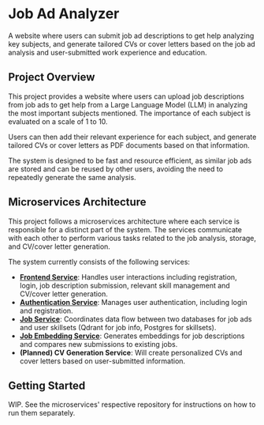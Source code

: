 # Job Ad Analyzer
A website where users can submit job ad descriptions to get help analyzing key subjects, and generate tailored CVs or cover letters based on the job ad analysis and user-submitted work experience and education.

## Project Overview
This project provides a website where users can upload job descriptions from job ads to get help from a Large Language Model (LLM) in analyzing the most important subjects mentioned. The importance of each subject is evaluated on a scale of 1 to 10. 

Users can then add their relevant experience for each subject, and generate tailored CVs or cover letters as PDF documents based on that information. 

The system is designed to be fast and resource efficient, as similar job ads are stored and can be reused by other users, avoiding the need to repeatedly generate the same analysis.

## Microservices Architecture
This project follows a microservices architecture where each service is responsible for a distinct part of the system. The services communicate with each other to perform various tasks related to the job analysis, storage, and CV/cover letter generation.

The system currently consists of the following services:
- **[Frontend Service](https://github.com/gyuudon3187/job-application-manager-frontend)**: Handles user interactions including registration, login, job description submission, relevant skill management and CV/cover letter generation.
- **[Authentication Service](https://github.com/DavidFB94/job-application-manager-backend)**: Manages user authentication, including login and registration.
- **[Job Service](https://github.com/gyuudon3187/job-service)**: Coordinates data flow between two databases for job ads and user skillsets (Qdrant for job info, Postgres for skillsets).
- **[Job Embedding Service](https://github.com/gyuudon3187/job-embedding-service)**: Generates embeddings for job descriptions and compares new submissions to existing jobs.
- **(Planned) CV Generation Service**: Will create personalized CVs and cover letters based on user-submitted information.

## Getting Started
WIP. See the microservices' respective repository for instructions on how to run them separately.
